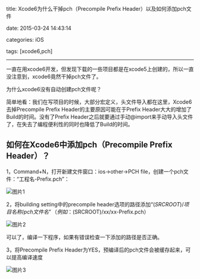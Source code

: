 title: Xcode6为什么干掉pch（Precompile Prefix Header）以及如何添加pch文件

date: 2015-03-24 14:43:14

categories: iOS

tags: [xcode6,pch]

------

一直在用xcode6开发，但发现下载的一些项目都是在xcode5上创建的，所以一直没注意到，xcode6竟然干掉pch文件了。

为什么xcode6没有自动创建pch文件呢？

简单地看：我们在写项目的时候，大部分宏定义，头文件导入都在这里，Xcode6去掉Precompile Prefix Header的主要原因可能在于Prefix Header大大的增加了Build的时间。没有了Prefix Header之后就要通过手动@import来手动导入头文件了，在失去了编程便利性的同时也降低了Build的时间。

## 如何在Xcode6中添加pch（Precompile Prefix Header）？

1，Command+N，打开新建文件窗口：ios->other->PCH file，创建一个pch文件：“工程名-Prefix.pch”：

![图片1](https://www.flyada.com/images/QQ20150324-1.png)

2，将building setting中的precompile header选项的路径添加“$(SRCROOT)/项目名称/pch文件名”（例如：$(SRCROOT)/xx/xx-Prefix.pch）

![图片2](https://www.flyada.com/images/QQ20150324-2.png)

可以了，编译一下程序，如果有错误检查一下添加的路径是否正确。

3，将Precompile Prefix Header为YES，预编译后的pch文件会被缓存起来，可以提高编译速度

![图片3](https://www.flyada.com/images/QQ20150324-3.png)